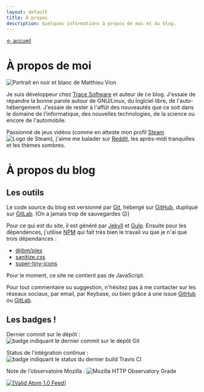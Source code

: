 ```yaml
---
layout: default
title: À propos
description: Quelques informations à propos de moi et du blog.
---
```

<a href="/">← accueil</a>

# À propos de moi

<img alt="Portrait en noir et blanc de Matthieu Vion" class="portrait" src="/assets/img/about/matthieu.jpg">

Je suis développeur chez [Trace Software][tsi] et auteur de ce blog. J'essaie de répandre la bonne parole autour de GNU/Linux, du logiciel libre, de l'auto-hébergement. J'essaie de rester à l'affût des nouveautés que ce soit dans le domaine de l'informatique, des nouvelles technologies, de la science ou encore de l'automobile.

Passionné de jeux vidéos (comme en atteste mon profil [Steam][steam] <img class="tiny-icon" alt="Logo de Steam" src="/assets/img/steam.svg">), j'aime me balader sur [Reddit][reddit], les après-midi tranquilles et les thèmes sombres.

# À propos du blog

## Les outils

Le code source du blog est versionné par [Git][git], hébergé sur [GitHub][repo-github], dupliqué sur [GitLab][repo-gitlab]. (On a jamais trop de sauvegardes 😉)

Pour ce qui est du site, il est généré par [Jekyll][jekyll] et [Gulp][gulp]. Ensuite pour les dépendences, j'utilise [NPM][npm] qui fait très bien le travail vu que je n'ai que trois dépendances :
- [@ibm/plex][plex-font]
- [sanitize.css][sanitize]
- [super-tiny-icons][STI]

Pour le moment, ce site ne contient pas de JavaScript.

Pour tout commentaire ou suggestion, n'hésitez pas à me contacter sur les réseaux sociaux, par email, par Keybase, ou bien grâce à une issue [GitHub][gh-issues] ou [GitLab][gl-issues].

## Les badges !

Dernier commit sur le dépôt : ![badge indiquant le dernier commit sur le dépôt Git](https://img.shields.io/github/last-commit/MattMattV/blog.svg?logo=git&style=for-the-badge)

Status de l'intégration continue : ![badge indiquant le status du dernier build Travis CI](https://img.shields.io/travis/com/MattMattV/blog.svg?logo=travis&style=for-the-badge)

Note de l'observatoire Mozilla : ![Mozilla HTTP Observatory Grade](https://img.shields.io/mozilla-observatory/grade-score/blog.mvion.fr.svg?publish&style=for-the-badge)

<a href="https://validator.w3.org/feed/check.cgi?url=https%3A//blog.mvion.fr/feed.atom">
    <img src="/assets/img/valid-atom.png" alt="[Valid Atom 1.0 Feed]" title="Validate my Atom 1.0 feed">
</a>

[tsi]: https://www.trace-software.com/
[git]: https://git-scm.com/
[repo-github]: https://github.com/MattMattV/blog
[repo-gitlab]: https://gitlab.com/MattMattV/blog
[jekyll]: https://jekyllrb.com
[gulp]: https://gulpjs.com/
[npm]: https://www.npmjs.com/
[caddy]: https://caddyserver.com/
[goaccess]: https://goaccess.io/$
[plex-font]: https://github.com/IBM/plex
[sanitize]: https://github.com/csstools/sanitize.css
[STI]: https://github.com/edent/SuperTinyIcons
[gh-issues]: https://github.com/MattMattV/blog/issues/new
[gl-issues]: https://gitlab.com/MattMattV/blog/issues/new
[steam]: https://steamcommunity.com/id/TheMattMatt
[reddit]: https://reddit.com